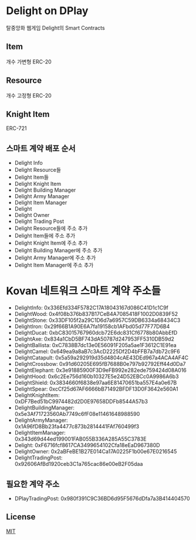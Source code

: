 # Delight on DPlay
탈중앙화 웹게임 Delight의 Smart Contracts

## Item
개수 가변형 ERC-20

## Resource
개수 고정형 ERC-20

## Knight Item
ERC-721

## 스마트 계약 배포 순서
- Delight Info
- Delight Resource들
- Delight Item들
- Delight Knight Item
- Delight Building Manager
- Delight Army Manager
- Delight Item Manager
- Delight
- Delight Owner
- Delight Trading Post
- Delight Resource들에 주소 추가
- Delight Item들에 주소 추가
- Delight Knight Item에 주소 추가
- Delight Building Manager에 주소 추가
- Delight Army Manager에 주소 추가
- Delight Item Manager에 주소 추가

# Kovan 네트워크 스마트 계약 주소들
- DelightInfo: 0x336Efd334F5782C17A18043167d086C41D1c1C9f
- DelightWood: 0x4f08b376b837B17CeB4A7085418F1002D0839F52
- DelightStone: 0x33DF105f2a29C1D6d7a6957C59DB6334a68434C3
- DelightIron: 0x29f66B1A90E6A7fa19158cb1AFbd05d77F77D6B4
- DelightDucat: 0xbC83015767960dcb72E6dc831Cf6778b80AbbEfD
- DelightAxe: 0x834a1CbD5BF743dA50787d247953FF5310DB59d2
- DelightBallista: 0xC7838B7dc13e0E56091F205a5ae1F3612C1E91ea
- DelightCamel: 0x649ea9a8aB7c3AcD2225Df2D4bFFB7a7db72c9F6
- DelightCatapult: 0x5a59a292919d35d4804cAE43DEd967a4ACA4AF4C
- DelightCrossbow: 0x91d60205E695fB7688B0e797b92792Eff44d0Da7
- DelightElephant: 0x3e91885900F3D9eFB992e282ede759424d08A016
- DelightHood: 0x6c2Ee756d160b10327E5e24D52EBCc0A9986A6b3
- DelightShield: 0x3834660f6838e97aa6E81470651ba557E4a0e67B
- DelightSpear: 0xcCf25d67AF6666bB71492BFDF13D0F3642e560A1
- DelightKnightItem: 0xDF7Bed51bC9974482d2D0E97658DDFb8544A57b3
- DelightBuildingManager: 0x5e3Af71723560Ab7749c6fF08e11461648988590
- DelightArmyManager: 0x1A96fD8Bb23fa4477c873b2814441FAf760499f3
- DelightItemManager: 0x343d69d44ed199001FAB055B336A285A55C3783E
- Delight: 0xF6716fcf8617CA3499654102Cfa18eEaD967380D
- DelightOwner: 0x2aBFeBE1B27E014Ca17A0225F1b00e67E0216545
- DelightTradingPost: 0x92606AfBd1920ceb3C1a765cac86e00eB2F05daa

## 필요한 계약 주소
- DPlayTradingPost: 0x980f391C9C36BD6d95F5676dDfa7a3B414404570

## License
[MIT](LICENSE)